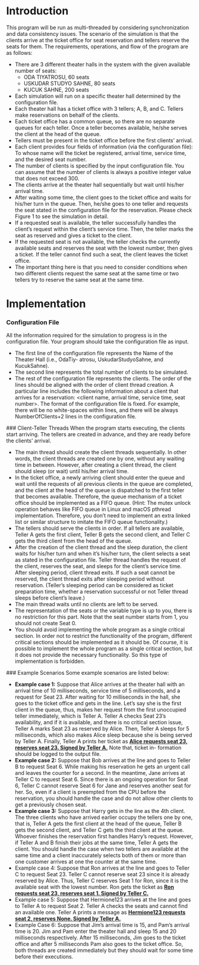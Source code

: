 # Introduction

This program will be run as multi-threaded by considering synchronization and data consistency issues. The scenario of the simulation is that the clients arrive at the ticket office for seat reservation and tellers reserve the seats for them. The requirements, operations, and flow of the program are as follows:
  * There are 3 different theater halls in the system with the given available number of seats:
    - ODA TIYATROSU, 60 seats
    - USKUDAR STUDYO SAHNE, 80 seats
    - KUCUK SAHNE, 200 seats
  * Each simulation will run on a specific theater hall determined by the configuration file.
  * Each theater hall has a ticket office with 3 tellers; A, B, and C. Tellers make reservations on behalf of the clients.
  * Each ticket office has a common queue, so there are no separate queues for each teller.
Once a teller becomes available, he/she serves the client at the head of the queue.
  * Tellers must be present in the ticket office before the first clients’ arrival.
  * Each client provides four fields of information (via the configuration file): To whose name
will the ticket be registered, arrival time, service time, and the desired seat number.
  * The number of clients is specified by the input configuration file. You can assume that
the number of clients is always a positive integer value that does not exceed 300.
  * The clients arrive at the theater hall sequentially but wait until his/her arrival time.
  * After waiting some time, the client goes to the ticket office and waits for his/her turn in the
queue. Then, he/she goes to one teller and requests the seat stated in the configuration
file for the reservation. Please check Figure 1 to see the simulation in detail.
  * If a requested seat is available, the teller successfully handles the client’s request within the client’s service time. Then, the teller marks the seat as reserved and gives a ticket to
the client.
  * If the requested seat is not available, the teller checks the currently available seats and
reserves the seat with the lowest number, then gives a ticket. If the teller cannot find
such a seat, the client leaves the ticket office.
  * The important thing here is that you need to consider conditions when two different
clients request the same seat at the same time or two tellers try to reserve the same seat at the same time.

# Implementation
### Configuration File
All the information required for the simulation to progress is in the configuration file. Your program should take the configuration file as input.
 * The first line of the configuration file represents the Name of the Theater Hall (i.e., OdaTiy- atrosu, UskudarStudyoSahne, and KucukSahne).
 * The second line represents the total number of clients to be simulated.
 * The rest of the configuration file represents the clients. The order of the lines should be aligned with the order of client thread creation. A particular line includes the following information about a client that arrives for a reservation: <client name, arrival time, service time, seat number>. The format of the configuration file is fixed. For example, there will be no white-spaces within lines, and there will be always NumberOfClients+2 lines in the
configuration file.

### Client-Teller Threads
When the program starts executing, the clients start arriving. The tellers are created in advance, and they are ready before the clients’ arrival.

 * The main thread should create the client threads sequentially. In other words, the client threads are created one by one, without any waiting time in between. However, after creating a client thread, the client should sleep (or wait) until his/her arrival time.
 * In the ticket office, a newly arriving client should enter the queue and wait until the requests of all previous clients in the queue are completed, and the client at the head of the queue is dispatched to the first teller that becomes available. Therefore, the queue mechanism of a ticket office should be implemented as a FIFO queue. (Hint: The mutex unlock operation behaves like FIFO queue in Linux and macOS pthread implementation. Therefore, you don’t need to implement an extra linked list or similar structure to imitate the FIFO queue functionality.)
 * The tellers should serve the clients in order. If all tellers are available, Teller A gets the first client, Teller B gets the second client, and Teller C gets the third client from the head of the queue.
 * After the creation of the client thread and the sleep duration, the client waits for his/her turn and when it’s his/her turn, the client selects a seat as stated in the configuration file. Teller thread handles the request of the client, reserves the seat, and sleeps for the client’s service time. After sleeping period, client thread exits. If such a seat cannot be reserved, the client thread exits after sleeping period without reservation. (Teller’s sleeping period can be considered as ticket preparation time, whether a reservation successful or not Teller thread sleeps before client’s leave.)
 * The main thread waits until no clients are left to be served.
 * The representation of the seats or the variable type is up to you, there is no restriction for
this part. Note that the seat number starts from 1, you should not create Seat 0.
 * You should avoid implementing the whole program as a single critical section. In order not to restrict the functionality of the program, different critical sections should be implemented as it should be. Of course, it is possible to implement the whole program as a single critical section, but it does not provide the necessary functionality. So this type of implementation
is forbidden.

### Example Scenarios
Some example scenarios are listed below:
 * **Example case 1:** Suppose that Alice arrives at the theater hall with an arrival time of 10 milliseconds, service time of 5 milliseconds, and a request for Seat 23. After waiting for 10 milliseconds in the hall, she goes to the ticket office and gets in the line. Let’s say she is the first client in the queue, thus, makes her request from the first unoccupied teller immediately, which is Teller A. Teller A checks Seat 23’s availability, and if it is available, and there is no critical section issue, Teller A marks Seat 23 as reserved by Alice. Then, Teller A sleeps for 5 milliseconds, which also makes Alice sleep because she is being served by Teller A. Finally, Teller A prints her ticket as <ins>**Alice requests seat 23, reserves seat 23. Signed by Teller A.**</ins> Note that, ticket in-
formation should be logged to the output file.
 * **Example case 2:** Suppose that Bob arrives at the line and goes to Teller B to request Seat 6. While making his reservation he gets an urgent call and leaves the counter for a second. In the meantime, Jane arrives at Teller C to request Seat 6. Since there is an ongoing operation for Seat 6, Teller C cannot reserve Seat 6 for Jane and reserves another seat for her. So, even if a client is preempted from the CPU before the reservation, you should handle the case and do not allow other clients to get a previously chosen seat.
 * **Example case 3:** Suppose that Harry gets in the line as the 4th client. The three clients who have arrived earlier occupy the tellers one by one, that is, Teller A gets the first client at the head of the queue, Teller B gets the second client, and Teller C gets the third client at the queue. Whoever finishes the reservation first handles Harry’s request. However, if Teller A and B finish their jobs at the same time, Teller A gets the client. You should handle the case when two tellers are available at the same time and a client inaccurately selects both of them or more than one customer arrives at one the counter at the same time.
 * Example case 4: Suppose that Ron arrives at the line and goes to Teller C to request Seat 23. Teller C cannot reserve seat 23 since it is already reserved by Alice. Thus, Teller C reserves Seat 1 for Ron, since it is the available seat with the lowest number. Ron gets the ticket as <ins>**Ron requests seat 23, reserves seat 1. Signed by Teller C.**</ins>
 * Example case 5: Suppose that Hermione123 arrives at the line and goes to Teller A to request Seat 2. Teller A checks the seats and cannot find an available one. Teller A prints a message as <ins>**Hermione123 requests seat 2, reserves None. Signed by Teller A.**</ins>
 * Example Case 6: Suppose that Jim’s arrival time is 15, and Pam’s arrival time is 20. Jim and Pam enter the theater hall and sleep 15 and 20 milliseconds respectively. After 15 milliseconds, Jim goes to the ticket office and after 5 milliseconds Pam also goes to the ticket office. So, both threads are created immediately but they should wait for some time before their executions.
